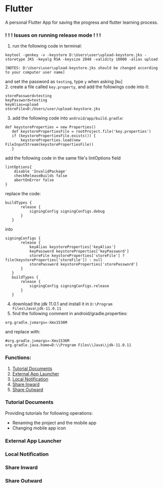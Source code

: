 # Flutter

A personal Flutter App for saving the progress and flutter learning process.

### ! ! ! Issues on running release mode ! ! !   
1. run the following code in terminal:
```temrinal
keytool -genkey -v -keystore D:\Users\user\upload-keystore.jks -storetype JKS -keyalg RSA -keysize 2048 -validity 10000 -alias upload
```
```
[NOTES: D:\Users\user\upload-keystore.jks should be changed according to your computer user name]
```
and set the password as <code>testing</code>, type <code>y</code> when asking [<code>No</code>]  
2. create a file called <code>key.property</code>, and add the followings code into it:
```
storePassword=testing
keyPassword=testing
keyAlias=upload
storeFile=D:/Users/user/upload-keystore.jks
```
3. add the following code into <code>android/app/build.gradle</code>:
```
def keystoreProperties = new Properties()
   def keystorePropertiesFile = rootProject.file('key.properties')
   if (keystorePropertiesFile.exists()) {
       keystoreProperties.load(new FileInputStream(keystorePropertiesFile))
   }
```
add the following code in the same file's lintOptions field 
```
lintOptions{
    disable 'InvalidPackage'
    checkReleaseBuilds false
    abortOnError false
}
```
replace the code:
```
buildTypes {
       release {
           signingConfig signingConfigs.debug
       }
   }
```
into
```
signingConfigs {
       release {
           keyAlias keystoreProperties['keyAlias']
           keyPassword keystoreProperties['keyPassword']
           storeFile keystoreProperties['storeFile'] ? file(keystoreProperties['storeFile']) : null
           storePassword keystoreProperties['storePassword']
       }
   }
   buildTypes {
       release {
           signingConfig signingConfigs.release
       }
   }
```
4. download the jdk 11.0.1 and install it in <code>D:\Program Files\Java\jdk-11.0.11</code>
5. find the following comment in android/gradle.properties:
```
org.gradle.jvmargs=-Xmx1536M
```
and replace with:
```
#org.gradle.jvmargs=-Xmx1536M
org.gradle.java.home=D:\\Program Files\\Java\\jdk-11.0.11
```



### Functions:

1. [Tutorial Documents](#TutorialDocuments)
2. [External App Launcher](#ExternalAppLauncher)
3. [Local Notification](#LocalNotification)
4. [Share Inward](#ShareInward)
5. [Share Outward](#ShareOutward)

### Tutorial Documents

Providing tutorials for following operations:  

+ Renaming the project and the mobile app
+ Changing mobile app icon  


### External App Launcher

### Local Notification

### Share Inward

### Share Outward